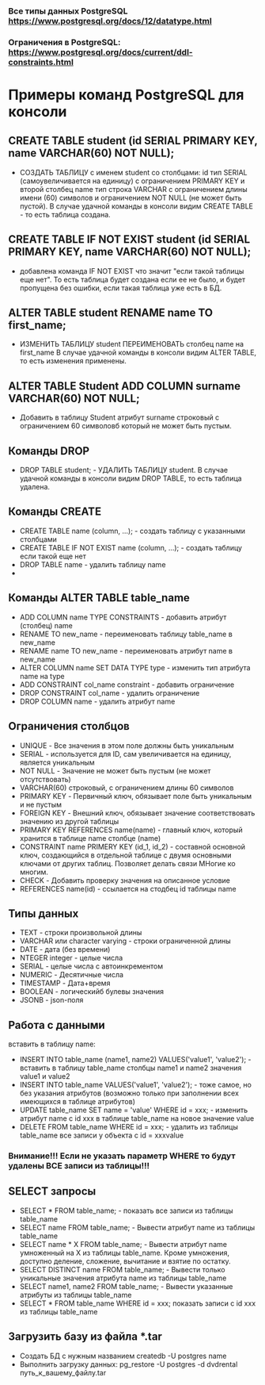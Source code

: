 ### Все типы данных PostgreSQL https://www.postgresql.org/docs/12/datatype.html
### Ограничения в PostgreSQL: https://www.postgresql.org/docs/current/ddl-constraints.html

# Примеры команд PostgreSQL для консоли

## CREATE TABLE student (id SERIAL PRIMARY KEY, name VARCHAR(60) NOT NULL); 
- СОЗДАТЬ ТАБЛИЦУ с именем student со столбцами: id тип SERIAL (самоувеличивается на единицу) с ограничением PRIMARY KEY и второй столбец name тип строка VARCHAR с ограничением длины имени (60) символов и ограничением NOT NULL (не может быть пустой). 
В случае удачной команды в консоли видим CREATE TABLE - то есть таблица создана.
## CREATE TABLE IF NOT EXIST student (id SERIAL PRIMARY KEY, name VARCHAR(60) NOT NULL); 
- добавлена команда IF NOT EXIST что значит "если такой таблицы еще нет". То есть таблица будет создана если ее не было, и будет пропущена без ошибки, если такая таблица уже есть в БД.
## ALTER TABLE student RENAME name TO first_name;
- ИЗМЕНИТЬ ТАБЛИЦУ student ПЕРЕИМЕНОВАТЬ столбец name на first_name
В случае удачной команды в конcоли видим ALTER TABLE, то есть изменения применены.
## ALTER TABLE Student ADD COLUMN surname VARCHAR(60) NOT NULL;
- Добавить в таблицу Student атрибут surname строковый с ограничением 60 символовб который не может быть пустым.

## Команды DROP
- DROP TABLE student; - УДАЛИТЬ ТАБЛИЦУ student.
В случае удачной команды в конcоли видим DROP TABLE, то есть таблица удалена.

## Команды CREATE
- CREATE TABLE name (column, ...); - создать таблицу с указанными столбцами
- CREATE TABLE IF NOT EXIST name (column, ...); - создать таблицу если такой еще нет
- DROP TABLE name - удалить таблицу name
- 
## Команды ALTER TABLE table_name
- ADD COLUMN name TYPE CONSTRAINTS - добавить атрибут (столбец) name
- RENAME TO new_name - переименовать таблицу table_name в new_name
- RENAME name TO new_name - переименовать атрибут name в new_name
- ALTER COLUMN name SET DATA TYPE type - изменить тип атрибута name на type
- ADD CONSTRAINT col_name constraint - добавить ограничение
- DROP CONSTRAINT col_name - удалить ограничение
- DROP COLUMN name - удалить атрибут name

## Ограничения столбцов
- UNIQUE - Все значения в этом поле должны быть уникальным
- SERIAL - используется для ID, сам увеличивается на единицу, является уникальным
- NOT NULL - Значение не может быть пустым (не может отсутствовать)
- VARCHAR(60) строковый, с ограничением длины 60 символов
- PRIMARY KEY - Первичный ключ, обязывает поле
быть уникальным и не пустым
- FOREIGN KEY - Внешний ключ, обязывает значение соответствовать значению из другой таблицы
- PRIMARY KEY REFERENCES name(name) - главный ключ, который хранится в таблице name столбце (name)
- CONSTRAINT name PRIMERY KEY (id_1, id_2) - составной основной ключ, создающийся в отдельной таблице с двумя основными ключами от других таблиц. Позволяет делать связи МНогие ко многим.
- CHECK - Добавить проверку значения на описанное условие
- REFERENCES name(id) - ссылается на стодбец id таблицы name
  
## Типы данных
- TEXT - строки произвольной длины
- VARCHAR или character varying - строки ограниченной длины
- DATE - дата (без времени)
- NTEGER integer - целые числа 
- SERIAL - целые числа с автоинкрементом
- NUMERIC - Десятичные числа
- TIMESTAMP - Дата+время
- BOOLEAN - логическийб булевы значения
- JSONB - json-поля

## Работа с данными
вставить в таблицу name:
- INSERT INTO table_name (name1, name2) VALUES('value1', 'value2'); - вставить в таблицу table_name столбцы name1 и name2 значения value1 и value2
- INSERT INTO table_name VALUES('value1', 'value2'); - тоже самое, но без указания атрибутов (возможно только при заполнении всех имеющихся в таблице атрибутов)
- UPDATE table_name SET name = 'value' WHERE id = xxx; - изменить атрибут name с id xxx в таблице table_name на новое значение value
- DELETE FROM table_name WHERE id = xxx; - удалить из таблицы table_name все записи у объекта с id = xxxvalue
### Внимание!!! Если не указать параметр WHERE то будут удалены ВСЕ записи из таблицы!!!

## SELECT запросы
- SELECT * FROM table_name; - показать все записи из таблицы table_name
- SELECT name FROM table_name; - Вывести атрибут name из таблицы table_name
- SELECT name * X FROM table_name; - Вывести атрибут name умноженный на X из таблицы table_name. Кроме умножения, доступно деление, сложение, вычитание и взятие по остатку.
- SELECT DISTINCT name FROM table_name; - Вывести только уникальные значения атрибута name из таблицы table_name 
- SELECT name1, name2 FROM table_name; - Вывести указанные атрибуты из таблицы table_name 
- SELECT * FROM table_name WHERE id = xxx; показать записи c id xxx из таблицы table_name

## Загрузить базу из файла *.tar
- Создать БД с нужным названием createdb -U postgres name
- Выполнить загрузку данных: pg_restore -U postgres -d dvdrental путь_к_вашему_файлу.tar
  

